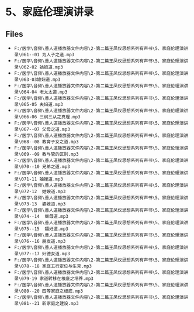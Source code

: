 # 5、家庭伦理演讲录

## Files

- `F:/医学\音频\善人道播放器文件内容\2-第二篇王凤仪思想系列有声书\5、家庭伦理演讲录\061--01 为人子之道.mp3`
- `F:/医学\音频\善人道播放器文件内容\2-第二篇王凤仪思想系列有声书\5、家庭伦理演讲录\062-02 姑娘道.mp3`
- `F:/医学\音频\善人道播放器文件内容\2-第二篇王凤仪思想系列有声书\5、家庭伦理演讲录\063-03媳妇道.mp3`
- `F:/医学\音频\善人道播放器文件内容\2-第二篇王凤仪思想系列有声书\5、家庭伦理演讲录\064-04 老太太道.mp3`
- `F:/医学\音频\善人道播放器文件内容\2-第二篇王凤仪思想系列有声书\5、家庭伦理演讲录\065-05 夫妇道.mp3`
- `F:/医学\音频\善人道播放器文件内容\2-第二篇王凤仪思想系列有声书\5、家庭伦理演讲录\066-06 三纲三从之真理.mp3`
- `F:/医学\音频\善人道播放器文件内容\2-第二篇王凤仪思想系列有声书\5、家庭伦理演讲录\067--07 父母之道.mp3`
- `F:/医学\音频\善人道播放器文件内容\2-第二篇王凤仪思想系列有声书\5、家庭伦理演讲录\068--08 教育子女之道.mp3`
- `F:/医学\音频\善人道播放器文件内容\2-第二篇王凤仪思想系列有声书\5、家庭伦理演讲录\069--09 教与管的区别.mp3`
- `F:/医学\音频\善人道播放器文件内容\2-第二篇王凤仪思想系列有声书\5、家庭伦理演讲录\070--10 兄弟之道.mp3`
- `F:/医学\音频\善人道播放器文件内容\2-第二篇王凤仪思想系列有声书\5、家庭伦理演讲录\071-11 妯娌道.mp3`
- `F:/医学\音频\善人道播放器文件内容\2-第二篇王凤仪思想系列有声书\5、家庭伦理演讲录\072-12  姑嫂道.mp3`
- `F:/医学\音频\善人道播放器文件内容\2-第二篇王凤仪思想系列有声书\5、家庭伦理演讲录\073-13  婆媳道.mp3`
- `F:/医学\音频\善人道播放器文件内容\2-第二篇王凤仪思想系列有声书\5、家庭伦理演讲录\074--14  继母道.mp3`
- `F:/医学\音频\善人道播放器文件内容\2-第二篇王凤仪思想系列有声书\5、家庭伦理演讲录\075--15  孀妇道.mp3`
- `F:/医学\音频\善人道播放器文件内容\2-第二篇王凤仪思想系列有声书\5、家庭伦理演讲录\076--16 朋友道.mp3`
- `F:/医学\音频\善人道播放器文件内容\2-第二篇王凤仪思想系列有声书\5、家庭伦理演讲录\077--17 妇德女道.mp3`
- `F:/医学\音频\善人道播放器文件内容\2-第二篇王凤仪思想系列有声书\5、家庭伦理演讲录\078--18 家庭五行定位与生克.mp3`
- `F:/医学\音频\善人道播放器文件内容\2-第二篇王凤仪思想系列有声书\5、家庭伦理演讲录\079-19 家道转移在根底之培养.mp3`
- `F:/医学\音频\善人道播放器文件内容\2-第二篇王凤仪思想系列有声书\5、家庭伦理演讲录\080--20 四等家庭之根底.mp3`
- `F:/医学\音频\善人道播放器文件内容\2-第二篇王凤仪思想系列有声书\5、家庭伦理演讲录\081--21 新家庭之建设.mp3`
